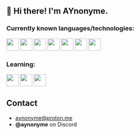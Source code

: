 ## 👋 Hi there! I'm AYnonyme.
### Currently known languages/technologies:

<img src="https://cdn.jsdelivr.net/gh/devicons/devicon@latest/icons/javascript/javascript-original.svg" width="32" /> <img src="https://cdn.jsdelivr.net/gh/devicons/devicon@latest/icons/discordjs/discordjs-original.svg" width="32" /> <img src="https://cdn.jsdelivr.net/gh/devicons/devicon@latest/icons/html5/html5-original.svg" width="32"/> <img src="https://cdn.jsdelivr.net/gh/devicons/devicon@latest/icons/css3/css3-original.svg" width="32"/> <img src="https://cdn.jsdelivr.net/gh/devicons/devicon@latest/icons/python/python-original.svg" width="32"/> <img src="https://cdn.jsdelivr.net/gh/devicons/devicon@latest/icons/sqlite/sqlite-original.svg" width="32"/> <img src="https://cdn.jsdelivr.net/gh/devicons/devicon@latest/icons/nodejs/nodejs-original-wordmark.svg" width="32"/>

### Learning:
<img src="https://cdn.jsdelivr.net/gh/devicons/devicon@latest/icons/c/c-original.svg" width="32"/> <img src="https://cdn.jsdelivr.net/gh/devicons/devicon@latest/icons/go/go-original.svg" width="32"/> <img src="https://cdn.jsdelivr.net/gh/devicons/devicon@latest/icons/postgresql/postgresql-original.svg" width="32"/>

## Contact
- [aynonyme@proton.me](mailto:aynonyme@proton.me)
- **@aynonyme** on Discord
